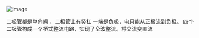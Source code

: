 ![image](https://github.com/ZGSDjyr/209-/assets/149188653/f454daf4-563c-46d2-b4a6-a1e279894182)


二极管都是单向阀 ，二极管上有竖杠 一端是负极，电只能从正极流到负极。
四个二极管构成一个桥式整流电路，实现了全波整流。将交流变直流
